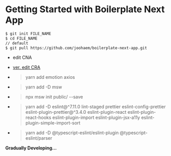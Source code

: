 # Getting Started with Boilerplate Next App

```bash
$ git init FILE_NAME
$ cd FILE_NAME
// default
$ git pull https://github.com/joohaem/boilerplate-next-app.git
```

- edit CNA
- [ver. edit CRA](https://github.com/joohaem/boilerplate-react-app)

- > yarn add emotion axios

- > yarn add -D msw

- > npx msw init public/ --save

- > yarn add -D eslint@^7.11.0 lint-staged prettier eslint-config-prettier eslint-plugin-prettier@^3.4.0 eslint-plugin-react eslint-plugin-react-hooks eslint-plugin-import eslint-plugin-jsx-a11y eslint-plugin-simple-import-sort

- > yarn add -D @typescript-eslint/eslint-plugin @typescript-eslint/parser

**Gradually Developing...**

